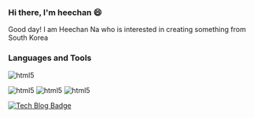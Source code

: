 ### Hi there, I'm heechan 😄
Good day! I am Heechan Na who is interested in creating something from South Korea

### Languages and Tools 
<!-- ![html5](https://simpleicons.org/icons/html5.svg) -->
![html5](http://img.shields.io/badge/-html5-E34F26?style=flat&logo=html5)

![html5](http://img.shields.io/badge/-html5-E34F26?style=flat-square&logo=html5)
![html5](http://img.shields.io/badge/-html5-E34F26?style=flat-square&logo=youtube)
![html5](http://img.shields.io/badge/-html5-E34F26?style=flat-square&logo=github)




[![Tech Blog Badge](http://img.shields.io/badge/-Tech%20blog-black?style=flat-square&logo=github&link=https://zzsza.github.io/)](https://zzsza.github.io/)

<!--
**naheechan/naheechan** is a ✨ _special_ ✨ repository because its `README.md` (this file) appears on your GitHub profile.

Here are some ideas to get you started:

- 🔭 I’m currently working on ...
- 🌱 I’m currently learning ...
- 👯 I’m looking to collaborate on ...
- 🤔 I’m looking for help with ...
- 💬 Ask me about ...
- 📫 How to reach me: ...
- 😄 Pronouns: ...
- ⚡ Fun fact: ...
-->
